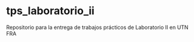 # tps_laboratorio_ii
Repositorio para la entrega de trabajos prácticos de Laboratorio II en UTN FRA
